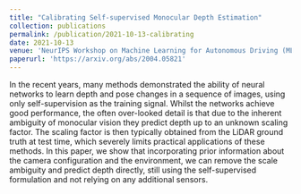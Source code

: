 ```yaml
---
title: "Calibrating Self-supervised Monocular Depth Estimation"
collection: publications
permalink: /publication/2021-10-13-calibrating
date: 2021-10-13
venue: 'NeurIPS Workshop on Machine Learning for Autonomous Driving (ML4AD)'
paperurl: 'https://arxiv.org/abs/2004.05821'
---
```


 In the recent years, many methods demonstrated the ability of neural networks to learn depth and pose changes in a sequence of images, using only self-supervision as the training signal. Whilst the networks achieve good performance, the often over-looked detail is that due to the inherent ambiguity of monocular vision they predict depth up to an unknown scaling factor. The scaling factor is then typically obtained from the LiDAR ground truth at test time, which severely limits practical applications of these methods. In this paper, we show that incorporating prior information about the camera configuration and the environment, we can remove the scale ambiguity and predict depth directly, still using the self-supervised formulation and not relying on any additional sensors.